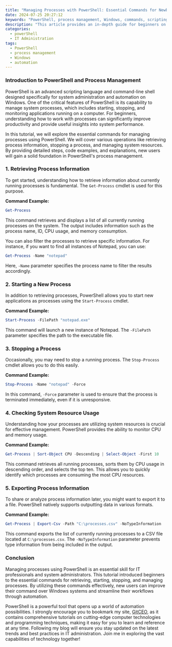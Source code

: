 ```yaml
---
title: "Managing Processes with PowerShell: Essential Commands for Newbies"
date: 2024-07-25 20:27:12
keywords: "PowerShell, process management, Windows, commands, scripting, beginners, IT administration"
description: "This article provides an in-depth guide for beginners on managing processes using PowerShell. It covers essential commands, detailed operational steps, and practical code examples. By understanding how to utilize PowerShell for process management, new users can streamline their workflow, automate tasks, and gain deeper insights into system performance. This guide ensures that newbies have a comprehensive resource to learn and apply process management techniques effectively, establishing a solid foundation for further exploration in PowerShell scripting and system administration."
categories:
  - powerShell
  - IT Administration
tags:
  - PowerShell
  - process management
  - Windows
  - automation
---
```


### Introduction to PowerShell and Process Management

PowerShell is an advanced scripting language and command-line shell designed specifically for system administration and automation on Windows. One of the critical features of PowerShell is its capability to manage system processes, which includes starting, stopping, and monitoring applications running on a computer. For beginners, understanding how to work with processes can significantly improve productivity and provide useful insights into system performance.

In this tutorial, we will explore the essential commands for managing processes using PowerShell. We will cover various operations like retrieving process information, stopping a process, and managing system resources. By providing detailed steps, code examples, and explanations, new users will gain a solid foundation in PowerShell's process management.

<!-- more -->

### 1. Retrieving Process Information

To get started, understanding how to retrieve information about currently running processes is fundamental. The `Get-Process` cmdlet is used for this purpose.

**Command Example:**

```powershell
Get-Process
```
This command retrieves and displays a list of all currently running processes on the system. The output includes information such as the process name, ID, CPU usage, and memory consumption.

You can also filter the processes to retrieve specific information. For instance, if you want to find all instances of Notepad, you can use:

```powershell
Get-Process -Name "notepad"
```
Here, `-Name` parameter specifies the process name to filter the results accordingly.

### 2. Starting a New Process

In addition to retrieving processes, PowerShell allows you to start new applications as processes using the `Start-Process` cmdlet.

**Command Example:**

```powershell
Start-Process -FilePath "notepad.exe"
```
This command will launch a new instance of Notepad. The `-FilePath` parameter specifies the path to the executable file.

### 3. Stopping a Process

Occasionally, you may need to stop a running process. The `Stop-Process` cmdlet allows you to do this easily. 

**Command Example:**

```powershell
Stop-Process -Name "notepad" -Force
```
In this command, `-Force` parameter is used to ensure that the process is terminated immediately, even if it is unresponsive.

### 4. Checking System Resource Usage

Understanding how your processes are utilizing system resources is crucial for effective management. PowerShell provides the ability to monitor CPU and memory usage.

**Command Example:**

```powershell
Get-Process | Sort-Object CPU -Descending | Select-Object -First 10
```
This command retrieves all running processes, sorts them by CPU usage in descending order, and selects the top ten. This allows you to quickly identify which processes are consuming the most CPU resources.

### 5. Exporting Process Information

To share or analyze process information later, you might want to export it to a file. PowerShell natively supports outputting data in various formats.

**Command Example:**

```powershell
Get-Process | Export-Csv -Path "C:\processes.csv" -NoTypeInformation
```
This command exports the list of currently running processes to a CSV file located at `C:\processes.csv`. The `-NoTypeInformation` parameter prevents type information from being included in the output.

### Conclusion

Managing processes using PowerShell is an essential skill for IT professionals and system administrators. This tutorial introduced beginners to the essential commands for retrieving, starting, stopping, and managing processes. By utilizing these commands effectively, new users can improve their command over Windows systems and streamline their workflows through automation.

PowerShell is a powerful tool that opens up a world of automation possibilities. I strongly encourage you to bookmark my site, [GitCEO](https://gitceo.com), as it contains comprehensive tutorials on cutting-edge computer technologies and programming techniques, making it easy for you to learn and reference at any time. Following my blog will ensure you stay updated on the latest trends and best practices in IT administration. Join me in exploring the vast capabilities of technology together!